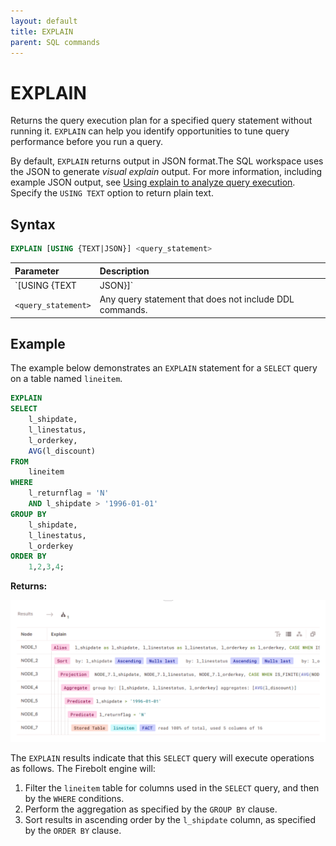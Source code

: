 ```yaml
---
layout: default
title: EXPLAIN
parent: SQL commands
---
```


# EXPLAIN

Returns the query execution plan for a specified query statement without running it. `EXPLAIN` can help you identify opportunities to tune query performance before you run a query.

By default, `EXPLAIN` returns output in JSON format.The SQL workspace uses the JSON to generate *visual explain* output. For more information, including example JSON output, see [Using explain to analyze query execution](../../using-the-sql-workspace/using-explain-to-analyze-query-execution.md). Specify the `USING TEXT` option to return plain text.

## Syntax

```sql
EXPLAIN [USING {TEXT|JSON}] <query_statement>
```

| Parameter              | Description |
| :--------------------- | :---------- |
| `[USING {TEXT|JSON}]`  | Specifies the output format for the query plan. Defaults to JSON if not specified. If `USING TEXT` is specified, list view and graph view are not available. For more information, see [Viewing and copying explain output](../../using-the-sql-workspace/using-explain-to-analyze-query-execution.md#viewing-and-copying-explain-output). |
| `<query_statement>`    | Any query statement that does not include DDL commands. |

## Example

The example below demonstrates an `EXPLAIN` statement for a `SELECT` query on a table named `lineitem`.

```sql
EXPLAIN
SELECT
	l_shipdate,
	l_linestatus,
	l_orderkey,
	AVG(l_discount)
FROM
	lineitem
WHERE
	l_returnflag = 'N'
	AND l_shipdate > '1996-01-01'
GROUP BY
	l_shipdate,
	l_linestatus,
	l_orderkey
ORDER BY
	1,2,3,4;
```

**Returns:**

![](../../assets/images/explain_results.png)

The `EXPLAIN` results indicate that this `SELECT` query will execute operations as follows. The Firebolt engine will:

1. Filter the `lineitem` table for columns used in the `SELECT` query, and then by the `WHERE` conditions.
2. Perform the aggregation as specified by the `GROUP BY` clause.
3. Sort results in ascending order by the `l_shipdate` column, as specified by the `ORDER BY` clause.
